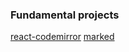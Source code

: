 ### Fundamental projects
[react-codemirror](https://github.com/JedWatson/react-codemirror)
[marked](https://github.com/chjj/marked)
